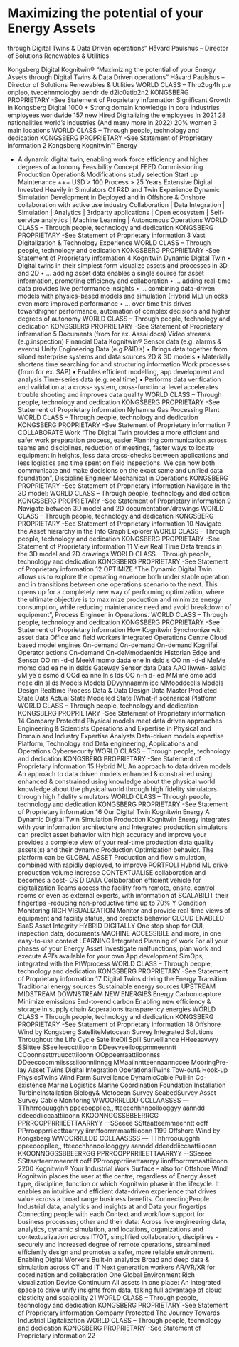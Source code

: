 # Maximizing the potential of your Energy Assets
through Digital Twins & Data Driven operations”
Håvard Paulshus – Director of Solutions
Renewables & Utilities

Kongsberg Digital
Kognitwin®
“Maximizing the potential of your Energy Assets
through Digital Twins & Data Driven operations”
Håvard Paulshus – Director of Solutions
Renewables & Utilities
WORLD CLASS – Thro2ug4h p.e onpleo, tvecehnmologby aendr de d2ic0atio2n2 KONGSBERG PROPRIETARY -See Statement of Proprietary information
Significant Growth in Kongsberg Digital
1000 + Strong domain knowledge
in core industries
employees worldwide
157 new
Hired
Digitalizing the
employees
in 2021
28 nationalities
world’s industries
(And many more in 2022)
20% women
3 main locations
WORLD CLASS – Through people, technology and dedication KONGSBERG PROPRIETARY -See Statement of Proprietary information 2
Kongsberg Kognitwin™ Energy

- A dynamic digital twin, enabling work force efficiency and higher degrees of autonomy
Feasibility Concept FEED Commissioning Production Operation& Modifications
study selection Start up Maintenance
+++ USD > 100 Process > 25 Years
Extensive Digital
Invested Heavily in Simulators Of R&D and
Twin Experience
Dynamic Simulation Development in
Deployed and in
Offshore & Onshore
collaboration with
active use
industry
Collaboration | Data Integration | Simulation | Analytics
| 3rdparty applications | Open ecosystem | Self-service analytics | Machine Learning | Autonomous Operations
WORLD CLASS – Through people, technology and dedication KONGSBERG PROPRIETARY -See Statement of Proprietary information 3
Vast Digitalization & Technology Experience
WORLD CLASS – Through people, technology and dedication KONGSBERG PROPRIETARY -See Statement of Proprietary information 4
Kognitwin Dynamic Digital Twin
• Digital twins in their simplest form visualize assets and
processes in 3D and 2D
• … adding asset data enables a single source for asset
information, promoting efficiency and collaboration
• … adding real-time data provides live performance
insights
• … combining data-driven models with physics-based
models and simulation (Hybrid ML) unlocks even more
improved performance
• ... over time this drives towardhigher performance,
automation of complex decisions and higher degrees of
autonomy
WORLD CLASS – Through people, technology and dedication KONGSBERG PROPRIETARY -See Statement of Proprietary information 5
Documents (from for ex. Assai docs)
Video streams (e.g.inspection)
Financial Data
Kognitwin®
Sensor data (e.g. alarms & events)
Unify
Engineering Data (e.g.P&ID’s)
• Brings data together from siloed enterprise systems
and data sources 2D & 3D models
• Materially shortens time searching for and structuring
information
Work processes (from for ex. SAP)
• Enables efficient modelling, app development and
analysis
Time-series data (e.g. real time)
• Performs data verification and validation at a cross-
system, cross-functional level accelerates trouble
shooting and improves data quality
WORLD CLASS – Through people, technology and dedication KONGSBERG PROPRIETARY -See Statement of Proprietary information
Nyhamna Gas Processing Plant
WORLD CLASS – Through people, technology and dedication KONGSBERG PROPRIETARY -See Statement of Proprietary information 7
COLLABORATE
Work
“The Digital Twin provides a more efficient and safer work preparation process, easier
Planning
communication across teams and disciplines, reduction of meetings, faster ways to locate
equipment in heights, less data cross-checks between applications and less logistics and
time spent on field inspections. We can now both communicate and make decisions on the
exact same and unified data foundation”, Discipline Engineer Mechanical in Operations
KONGSBERG PROPRIETARY -See Statement of Proprietary information
Navigate in the 3D model:
WORLD CLASS – Through people, technology and dedication KONGSBERG PROPRIETARY -See Statement of Proprietary information 9
Navigate between 3D model and 2D documentation/drawings
WORLD CLASS – Through people, technology and dedication KONGSBERG PROPRIETARY -See Statement of Proprietary information 10
Navigate the Asset hierarchy in the Info Graph Explorer
WORLD CLASS – Through people, technology and dedication KONGSBERG PROPRIETARY -See Statement of Proprietary information 11
View Real Time Data trends in the 3D model and 2D drawings
WORLD CLASS – Through people, technology and dedication KONGSBERG PROPRIETARY -See Statement of Proprietary information 12
OPTIMIZE
“The Dynamic Digital Twin allows us to explore the operating envelope both under stable
operation and in transitions between one operations scenario to the next. This opens up for
a completely new way of performing optimization, where the ultimate objective is to
maximize production and minimize energy consumption, while reducing maintenance need
and avoid breakdown of equipment”, Process Engineer in Operations.
WORLD CLASS – Through people, technology and dedication KONGSBERG PROPRIETARY -See Statement of Proprietary information
How Kognitwin Synchronize with asset data
Office and field workers Integrated Operations Centre
Cloud based model engines
On-demand
On-demand On-demand
Kognifai Operator actions On-demand On-deMmodaenlds
Historian Edge and Sensor OO nn -d-d MeeM momo dada ene ln dsld s OO nn -d-d MeMe momo dad ea ne ln dslds
Gateway Sensor data Data AAO llwwn- aaMd yM ye o ssmo d OOd ea nne ln s lds OO n-n d- ed MM me omo add neae dln sl ds
Models Models
DDyynnaammiicc MMooddeells Models
Design
Realtime Process Data &
Data
Design Data
Master Predicted State
Data
Actual State Modelled State (What-if scenarios)
Platform
WORLD CLASS – Through people, technology and dedication KONGSBERG PROPRIETARY -See Statement of Proprietary information 14
Company Protected
Physical models meet data driven approaches
Engineering & Scientists
Operations and
Expertise in Physical and
Domain and Industry Expertise Analysts
Data-driven models
expertise
Platform,
Technology and Data engineering,
Applications and
Operations
Cybersecurity
WORLD CLASS – Through people, technology and dedication KONGSBERG PROPRIETARY -See Statement of Proprietary information 15
Hybrid ML
An approach to data driven models
An approach to data driven models
enhanced & constrained using
enhanced & constrained using
knowledge about the physical world
knowledge about the physical world
through high fidelity simulators.
through high fidelity simulators
WORLD CLASS – Through people, technology and dedication KONGSBERG PROPRIETARY -See Statement of Proprietary information 16
Our Digital Twin Kognitwin Energy
A Dynamic Digital Twin
Simulation Production
Kognitwin Energy integrates with
your information architecture and Integrated production simulators can predict asset
behavior with high accuracy and improve your
provides a complete view of your
real-time production data quality
assets(s) and their dynamic
Production Optimization
behavior. The platform can be GLOBAL
ASSET Production and flow simulation, combined with
rapidly deployed, to improve
PORTFOLI Hybrid ML drive production volume increase
CONTEXTUALISE
collaboration and becomes a cost- OS D DATA
Collaboration
efficient vehicle for digitalization
Teams access the facility from remote, onsite, control
rooms or even as external experts, with information at
SCALABILIT
their fingertips –reducing non-productive time up to 70%
Y
Condition Monitoring
RICH
VISUALIZATION Monitor and provide real-time views of equipment
and facility status, and predicts behavior
CLOUD
ENABLED
SaaS Asset Integrity
HYBRID DIGITALLY One stop shop for CUI, inspection data, documents
MACHINE ACCESSIBLE and more, in one easy-to-use context
LEARNING
Integrated Planning of work
For all your phases of your Energy Asset
Investigate malfunctions, plan work and execute
API’s available for your own App development
SimOps, integrated with the PtWprocess
WORLD CLASS – Through people, technology and dedication KONGSBERG PROPRIETARY -See Statement of Proprietary information 17
Digital Twins driving the Energy Transition
Traditional energy sources Sustainable energy sources
UPSTREAM MIDSTREAM DOWNSTREAM NEW ENERGIES
Energy Carbon capture Minimize emissions End-to-end carbon Enabling new
efficiency & storage in supply chain &operations transparency energies
WORLD CLASS – Through people, technology and dedication KONGSBERG PROPRIETARY -See Statement of Proprietary information 18
Offshore Wind by Kongsberg
SatelliteMetocean Survey
Integrated Solutions Throughout the Life Cycle SatelliteOil Spill Surveillance
HHeeaavvyy
SSiittee SSeelleeccttiioonn DDeevveellooppmmeenntt CCoonnssttrruuccttiioonn OOppeerraattiioonnss DDeeccoommiissssiioonniinngg
MMaaiinntteennaannccee
MooringPre-lay
Asset Twins
Digital Integration OperationalTwins
Tow-out& Hook-up
PhysicsTwins
Wind Farm Surveillance DynamicCable Pull-in
Co-existence
Marine Logistics
Marine Coordination
Foundation Installation
TurbineInstallation
Biology& Metocean Survey
SeabedSurvey
Asset Survey
Cable Monitoring
WWOORRLLDD CCLLAASSSS –– TThhrroouugghh ppeeooppllee,, tteecchhnnoollooggyy aanndd ddeeddiiccaattiioonn KKOONNGGSSBBEERRGG PPRROOPPRRIIEETTAARRYY --SSeeee SSttaatteemmeenntt ooff PPrroopprriieettaarryy iinnffoorrmmaattiioonn 1199
Offshore Wind by Kongsberg
WWOORRLLDD CCLLAASSSS –– TThhrroouugghh ppeeooppllee,, tteecchhnnoollooggyy aanndd ddeeddiiccaattiioonn KKOONNGGSSBBEERRGG PPRROOPPRRIIEETTAARRYY --SSeeee SSttaatteemmeenntt ooff PPrroopprriieettaarryy iinnffoorrmmaattiioonn 2200
Kognitwin® Your Industrial Work Surface - also for Offshore Wind!
Kognitwin places the user at the centre, regardless of Energy Asset type, discipline, function or which Kognitwin
phase in the lifecycle. It enables an intuitive and efficient data-driven experience that drives value across
a broad range business benefits.
ConnectingPeople Industrial data, analytics and insights at
and Data your fingertips
Connecting people with each Context and workflow support for business processes;
other and their data: Across live engineering data, analytics, dynamic simulation, and
locations, organizations and contextualization across IT/OT, simplified collaboration,
disciplines - securely and increased degree of remote operations, streamlined
efficiently design and promotes a safer, more reliable environment.
Enabling Digital Workers Built-in analytics Broad and deep data
& simulation across OT and IT
Next generation workers
AR/VR/XR for coordination and
collaboration
One Global Environment Rich visualization Device Continuum
All assets in one place: An
integrated space to drive
unify insights from data,
taking full advantage of cloud
elasticity and scalability
21
WORLD CLASS – Through people, technology and dedication KONGSBERG PROPRIETARY -See Statement of Proprietary information
Company Protected
The Journey Towards Industrial Digitalization
WORLD CLASS – Through people, technology and dedication KONGSBERG PROPRIETARY -See Statement of Proprietary information 22